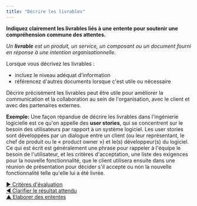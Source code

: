 ```yaml
---
title: "Décrire les livrables"
---
```



<summary>
<strong>Indiquez clairement les livrables liés à une entente pour soutenir une compréhension commune des attentes.</strong>
</summary>

_Un **livrable** est un produit, un service, un composant ou un document fourni en réponse à une intention organisationnelle._

Lorsque vous décrivez les livrables :

- incluez le niveau adéquat d'information
- référencez d'autres documents lorsque c'est utile ou nécessaire

Décrire précisément les livrables peut être utile pour améliorer la communication et la collaboration au sein de l'organisation, avec le client et avec des partenaires externes.

**Exemple:** Une façon répandue de décrire les livrables dans l'ingénierie logicielle est ce qu'on appelle des **user stories**, qui se concentrent sur le besoin des utilisateurs par rapport à un système logiciel. Les user stories sont développées par un dialogue entre un client (ou leur représentant, le chef de produit ou le « product owner ») et le(s) développeur(s) du logiciel. Ce qui est écrit est généralement une phrase pour rappeler à l'équipe le besoin de l'utilisateur, et les critères d'acceptation, une liste des exigences pour la nouvelle fonctionnalité, que le client utilisera ensuite dans une réunion de présentation pour décider s'il accepte ou non la nouvelle fonctionnalité telle qu'elle lui a été livrée.

[&#9654; Critères d'évaluation](evaluation-criteria.html)<br/>[&#9664; Clarifier le résultat attendu](clarify-intended-outcome.html)<br/>[&#9650; Elaborer des ententes](defining-agreements.html)

